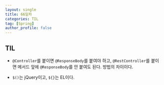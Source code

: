 ```yaml
---
layout: single
title: 66일차
categories: TIL
tag: [Spring]
author_profile: false
---
```


## TIL

* `@Controller`를 붙이면 `@ResponseBody`를 붙여야 하고, `@RestController`를 붙이면 메서드 앞에 `@ResponseBody`를 안 붙여도 된다. 방법의 차이이다.

* `$()`는 jQuery이고, `${}`는 EL이다.